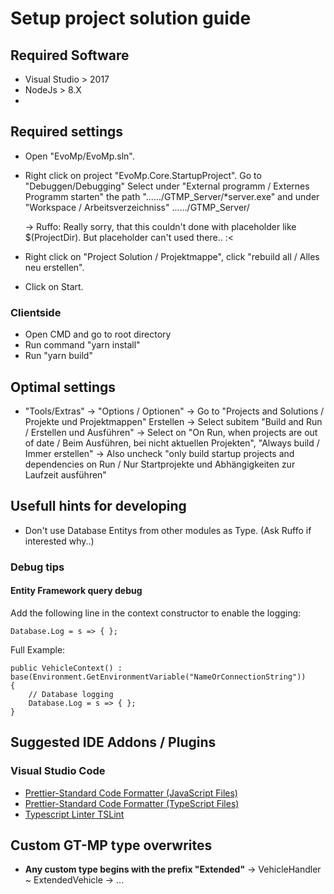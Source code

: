 # Setup project solution guide

## Required Software
- Visual Studio > 2017
- NodeJs > 8.X
- 

## Required settings
- Open "EvoMp/EvoMp.sln".
- Right click on project "EvoMp.Core.StartupProject".
  Go to "Debuggen/Debugging"
  Select under "External programm / Externes Programm starten" the path "....../GTMP_Server/*server.exe"
  and under "Workspace / Arbeitsverzeichniss" ....../GTMP_Server/

  -> Ruffo: Really sorry, that this couldn't done with placeholder like $(ProjectDir). But placeholder can't used there.. :<

- Right click on "Project Solution / Projektmappe", click "rebuild all / Alles neu erstellen".
- Click on Start.

### Clientside
- Open CMD and go to root directory
- Run command "yarn install"
- Run "yarn build"

## Optimal settings

- "Tools/Extras" -> "Options / Optionen"
  -> Go to "Projects and Solutions / Projekte und Projektmappen" Erstellen
  -> Select subitem "Build and Run / Erstellen und Ausführen"
  -> Select on "On Run, when projects are out of date / Beim Ausführen, bei nicht aktuellen Projekten", "Always build / Immer erstellen"
  -> Also uncheck "only build startup projects and dependencies on Run / Nur Startprojekte und Abhängigkeiten zur Laufzeit ausführen"

## Usefull hints for developing

- Don't use Database Entitys from other modules as Type.
  (Ask Ruffo if interested why..)

### Debug tips
#### Entity Framework query debug
Add the following line in the context constructor to enable the logging:
```CSharp
Database.Log = s => { };
```

Full Example:
```CSharp
public VehicleContext() : base(Environment.GetEnvironmentVariable("NameOrConnectionString"))
{
    // Database logging
    Database.Log = s => { };
}
```

## Suggested IDE Addons / Plugins

### Visual Studio Code

- [Prettier-Standard Code Formatter (JavaScript Files)](https://marketplace.visualstudio.com/items?itemName=iSayme.vscode-prettier-standard)
- [Prettier-Standard Code Formatter (TypeScript Files)](https://marketplace.visualstudio.com/items?itemName=esbenp.prettier-vscode)
- [Typescript Linter TSLint](https://marketplace.visualstudio.com/items?itemName=eg2.tslint)


## Custom GT-MP type overwrites
- __Any custom type begins with the prefix "Extended"__
  -> VehicleHandler ~ ExtendedVehicle
  -> ...
